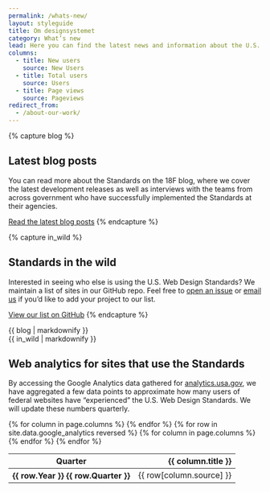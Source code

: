 ```yaml
---
permalink: /whats-new/
layout: styleguide
title: Om designsystemet
category: What’s new
lead: Here you can find the latest news and information about the U.S. Web Design Standards. Read our latest release notes, learn about the Standards’ impact in the government, and learn how we conduct user research to continuously improve our product and process.
columns:
  - title: New users
    source: New Users
  - title: Total users
    source: Users
  - title: Page views
    source: Pageviews
redirect_from:
  - /about-our-work/
---
```


{% capture blog %}
## Latest blog posts

You can read more about the Standards on the 18F blog, where we cover the
latest development releases as well as interviews with the teams from across
government who have successfully implemented the Standards at their agencies.

<a href="https://18f.gsa.gov/tags/web-design-standards/" class="usa-button">Read the latest blog posts</a>
{% endcapture %}

{% capture in_wild %}
## Standards in the wild

Interested in seeing who else is using the U.S. Web Design Standards? We
maintain a list of sites in our GitHub repo. Feel free to
[open an issue](https://github.com/18F/web-design-standards-assets/issues/new)
or [email us](mailto:uswebdesignstandards@gsa.gov) if you’d like to add your
project to our list.

<a href="https://github.com/18F/web-design-standards/blob/develop/WHO_IS_USING_USWDS.md" class="usa-button">View our list on GitHub</a>
{% endcapture %}

<div class="usa-grid-full">
  <div class="usa-width-one-half">
    {{ blog | markdownify }}
  </div>
  <div class="usa-width-one-half">
    {{ in_wild | markdownify }}
  </div>
</div>

## Web analytics for sites that use the Standards

By accessing the Google Analytics data gathered for [analytics.usa.gov](https://analytics.usa.gov),
we have aggregated a few data points to approximate how many users of federal
websites have “experienced” the U.S. Web Design Standards. We will update these
numbers quarterly.

<table>
  <thead>
    <tr>
      <th scope="col" aria-sort="ascending">Quarter</th>
      {% for column in page.columns %}
      <th scope="col" align="right">{{ column.title }}</th>
      {% endfor %}
    </tr>
  </thead>
  <tbody>
  {% for row in site.data.google_analytics reversed %}
    <tr>
      <th scope="row">{{ row.Year }} {{ row.Quarter }}</th>
      {% for column in page.columns %}
      <td>{{ row[column.source] }}</td>
      {% endfor %}
    </tr>
  {% endfor %}
  </tbody>
</table>
